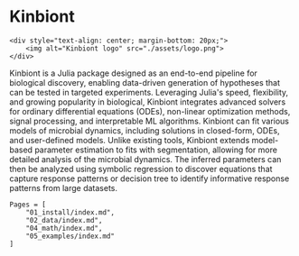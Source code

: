 # Kinbiont 

```@raw html
<div style="text-align: center; margin-bottom: 20px;">
    <img alt="Kinbiont logo" src="./assets/logo.png">
</div>
```

Kinbiont is a Julia package designed as an end-to-end pipeline for biological discovery, enabling data-driven generation of hypotheses that can be tested in targeted experiments. Leveraging Julia's speed, flexibility, and growing popularity in biological, Kinbiont integrates advanced solvers for ordinary differential equations (ODEs), non-linear optimization methods, signal processing, and interpretable ML algorithms. Kinbiont can fit various models of microbial dynamics, including solutions in closed-form, ODEs, and user-defined models. Unlike existing tools, Kinbiont extends model-based parameter estimation to fits with segmentation, allowing for more detailed analysis of the microbial dynamics. The inferred parameters can then be analyzed using symbolic regression to discover equations that capture response patterns or decision tree to identify informative response patterns from large datasets. 

```@contents
Pages = [
    "01_install/index.md",
    "02_data/index.md",
    "04_math/index.md",
    "05_examples/index.md"
]
```

